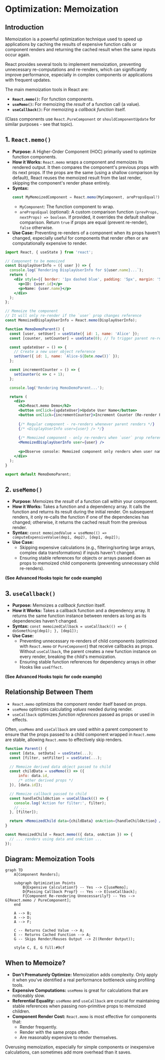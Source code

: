 # Optimization: Memoization

## Introduction

Memoization is a powerful optimization technique used to speed up applications by caching the results of expensive function calls or component renders and returning the cached result when the same inputs occur again.

React provides several tools to implement memoization, preventing unnecessary re-computations and re-renders, which can significantly improve performance, especially in complex components or applications with frequent updates.

The main memoization tools in React are:
- **`React.memo()`:** For function components.
- **`useMemo()`:** For memoizing the *result* of a function call (a value).
- **`useCallback()`:** For memoizing a *callback function* itself.

(Class components use `React.PureComponent` or `shouldComponentUpdate` for similar purposes - see that topic).

## 1. `React.memo()`

- **Purpose:** A Higher-Order Component (HOC) primarily used to optimize function components.
- **How it Works:** `React.memo` wraps a component and memoizes its rendered output. It then compares the component's previous props with its next props. If the props are the same (using a shallow comparison by default), React reuses the memoized result from the last render, skipping the component's render phase entirely.
- **Syntax:**
    ```jsx
    const MyMemoizedComponent = React.memo(MyComponent, arePropsEqual?);
    ```
    - `MyComponent`: The function component to wrap.
    - `arePropsEqual` (optional): A custom comparison function `(prevProps, nextProps) => boolean`. If provided, it overrides the default shallow comparison. Return `true` if props are equal (prevent re-render), `false` otherwise.
- **Use Case:** Preventing re-renders of a component when its props haven't changed, especially useful for components that render often or are computationally expensive to render.

```jsx
import React, { useState } from 'react';

// Component to be memoized
const DisplayUserInfo = ({ user }) => {
  console.log(`Rendering DisplayUserInfo for ${user.name}...`);
  return (
    <div style={{ border: '1px dashed blue', padding: '5px', margin: '5px' }}>
      <p>ID: {user.id}</p>
      <p>Name: {user.name}</p>
    </div>
  );
};

// Memoize the component
// It will only re-render if the `user` prop changes reference
const MemoizedDisplayUserInfo = React.memo(DisplayUserInfo);

function MemoDemoParent() {
  const [user, setUser] = useState({ id: 1, name: 'Alice' });
  const [counter, setCounter] = useState(0); // To trigger parent re-renders

  const updateUser = () => {
    // Create a new user object reference
    setUser({ id: 1, name: `Alice-${Date.now()}` });
  };

  const incrementCounter = () => {
    setCounter(c => c + 1);
  };

  console.log('Rendering MemoDemoParent...');

  return (
    <div>
      <h2>React.memo Demo</h2>
      <button onClick={updateUser}>Update User Name</button>
      <button onClick={incrementCounter}>Increment Counter (Re-render Parent) ({counter})</button>
      
      {/* Regular component - re-renders whenever parent renders */}
      {/* <DisplayUserInfo user={user} /> */}
      
      {/* Memoized component - only re-renders when `user` prop reference changes */}
      <MemoizedDisplayUserInfo user={user} />
      
      <p>Observe console: Memoized component only renders when user name is updated, not when counter increments.</p>
    </div>
  );
}

export default MemoDemoParent;
```

## 2. `useMemo()`

- **Purpose:** Memoizes the *result* of a function call within your component.
- **How it Works:** Takes a function and a dependency array. It calls the function and returns its result during the initial render. On subsequent renders, it only re-calls the function if one of the dependencies has changed; otherwise, it returns the cached result from the previous render.
- **Syntax:** `const memoizedValue = useMemo(() => computeExpensiveValue(dep1, dep2), [dep1, dep2]);`
- **Use Case:**
    - Skipping expensive calculations (e.g., filtering/sorting large arrays, complex data transformations) if inputs haven't changed.
    - Ensuring stable references for objects or arrays passed down as props to memoized child components (preventing unnecessary child re-renders).

**(See Advanced Hooks topic for code example)**

## 3. `useCallback()`

- **Purpose:** Memoizes a *callback function* itself.
- **How it Works:** Takes a callback function and a dependency array. It returns the same function instance between renders as long as its dependencies haven't changed.
- **Syntax:** `const memoizedCallback = useCallback(() => { doSomething(dep1); }, [dep1]);`
- **Use Case:**
    - Preventing unnecessary re-renders of child components (optimized with `React.memo` or `PureComponent`) that receive callbacks as props. Without `useCallback`, the parent creates a new function instance on every render, breaking the child's memoization.
    - Ensuring stable function references for dependency arrays in other Hooks like `useEffect`.

**(See Advanced Hooks topic for code example)**

## Relationship Between Them

- `React.memo` optimizes the component render itself based on props.
- `useMemo` optimizes calculating *values* needed during render.
- `useCallback` optimizes *function references* passed as props or used in effects.

Often, `useMemo` and `useCallback` are used *within* a parent component to ensure that the props passed to a child component wrapped in `React.memo` are stable, allowing `React.memo` to effectively skip renders.

```jsx
function Parent() {
  const [data, setData] = useState(...);
  const [filter, setFilter] = useState(...);

  // Memoize derived data object passed to child
  const childData = useMemo(() => ({ 
      info: data.id, 
      /* other derived props */ 
  }), [data.id]);

  // Memoize callback passed to child
  const handleChildAction = useCallback(() => {
    console.log('Action for filter:', filter);
    // ...
  }, [filter]);

  return <MemoizedChild data={childData} onAction={handleChildAction} />;
}

const MemoizedChild = React.memo(({ data, onAction }) => {
  // ... renders using data and onAction ...
});
```

## Diagram: Memoization Tools

```mermaid
graph TD
    A[Component Renders];
    
    subgraph Optimization Points
        B{Expensive Calculation?} -- Yes --> C[useMemo];
        D{Passing Callback Prop?} -- Yes --> E[useCallback];
        F{Component Re-rendering Unnecessarily?} -- Yes --> G[React.memo / PureComponent];
    end

    A --> B;
    A --> D;
    A --> F;

    C -- Returns Cached Value --> A;
    E -- Returns Cached Function --> A;
    G -- Skips Render/Reuses Output --> Z((Render Output));

    style C, E, G fill:#9cf
```

## When to Memoize?

- **Don't Prematurely Optimize:** Memoization adds complexity. Only apply it when you've identified a real performance bottleneck using profiling tools.
- **Expensive Computations:** `useMemo` is great for calculations that are noticeably slow.
- **Referential Equality:** `useMemo` and `useCallback` are crucial for maintaining stable references when passing non-primitive props to memoized children.
- **Component Render Cost:** `React.memo` is most effective for components that:
    - Render frequently.
    - Render with the same props often.
    - Are reasonably expensive to render themselves.

Overusing memoization, especially for simple components or inexpensive calculations, can sometimes add more overhead than it saves. 